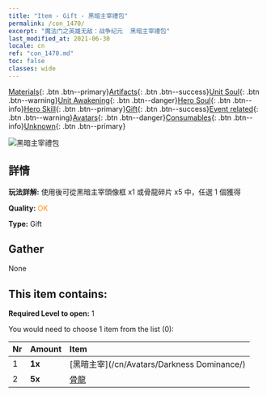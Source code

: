 ```yaml
---
title: "Item - Gift - 黑暗主宰禮包"
permalink: /con_1470/
excerpt: "魔法门之英雄无敌：战争纪元  黑暗主宰禮包"
last_modified_at: 2021-06-30
locale: cn
ref: "con_1470.md"
toc: false
classes: wide
---
```

 [Materials](/ItemsCN/){: .btn .btn--primary}[Artifacts](/ItemsCN/Artifacts/){: .btn .btn--success}[Unit Soul](/ItemsCN/UnitSoul/){: .btn .btn--warning}[Unit Awakening](/ItemsCN/UnitAwakening/){: .btn .btn--danger}[Hero Soul](/ItemsCN/HeroSoul/){: .btn .btn--info}[Hero Skill](/ItemsCN/HeroSkill/){: .btn .btn--primary}[Gift](/ItemsCN/Gift/){: .btn .btn--success}[Event related](/ItemsCN/Events/){: .btn .btn--warning}[Avatars](/ItemsCN/Avatars/){: .btn .btn--danger}[Consumables](/ItemsCN/Consumables/){: .btn .btn--info}[Unknown](/ItemsCN/Unknown/){: .btn .btn--primary}

 ![黑暗主宰禮包](/images/t/i_907084.png)

## 詳情
 **玩法詳解:** 使用後可從黑暗主宰頭像框 x1 或骨龍碎片 x5 中，任選 1 個獲得

 **Quality:** <span style="color: #FF8C00">OK</span>

 **Type:** Gift

## Gather

  None

## This item contains:

 **Required Level to open:** 1

 You would need to choose 1 item from the list (0):

  | Nr | Amount |     Item    |
  |:---|:-------|:------------|
  | 1 |  **1x** | [黑暗主宰](/cn/Avatars/Darkness Dominance/) |  | 
  | 2 |  **5x** | [骨龍](/cn/Items/unt_214/) |  | 

